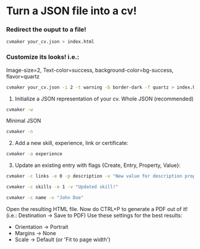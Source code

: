 # Turn a JSON file into a cv! 

### Redirect the ouput to a file!
```bash
cvmaker your_cv.json > index.html
```

### Customize its looks! i.e.:
Image-size=2, Text-color=success, background-color=bg-success, flavor=quartz 
```bash
cvmaker your_cv.json -i 2 -t warning -b border-dark -f quartz > index.html
```

1) Initialize a JSON representation of your cv.
Whole JSON (recommended)
```bash
cvmaker -w 
```

Minimal JSON
```bash
cvmaker -n  
```

2) Add a new skill, experience, link or certificate:
```bash
cvmaker -a experience
```
3) Update an existing entry with flags {Create, Entry, Property, Value}:
```bash
cvmaker -c links -e 0 -p description -v "New value for description property on first entry under links section "
```

```bash
cvmaker -c skills -e 1 -v "Updated skill!"
```

```bash
cvmaker -c name -v "John Doe"
```


Open the resulting HTML file. Now do CTRL+P to generate a PDF out of it! (i.e.: Destination -> Save to PDF) 
Use these settings for the best results:
- Orientation -> Portrait
- Margins -> None
- Scale -> Default (or 'Fit to page width')
